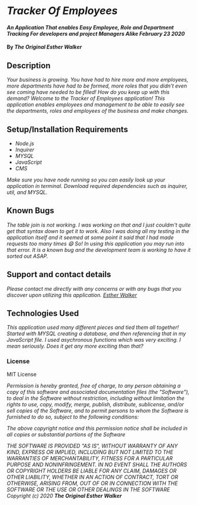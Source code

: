 # _Tracker Of Employees_
#### _An Application That enables Easy Employee, Role and Department Tracking For developers and project Managers Alike February 23 2020_
#### By _The Original Esther Walker_
## Description
_Your business is growing. You have had to hire more and more employees, more departments have had to be formed, more roles that you didn't even see coming have needed to be filled! How do you keep up with this demand? Welcome to the Tracker of Employees application! This application enables employees and management to be able to easily see the departments, roles and employees of the business and make changes._
## Setup/Installation Requirements
* _Node.js_
* _Inquirer_
* _MYSQL_
* _JavaScript_
* _CMS_

_Make sure you have node running so you can easily look up your application in terminal. Download required dependencies such as inquirer, util, and MYSQL._
## Known Bugs
_The table join is not working. I was working on that and I just couldm't quite get that syntax down to get it to work. Also I was doing all my testing in the application itself and it seemed at some point it said that I had made requests too many times :smile: So! In using this application you may run into that error. It is a known bug and the development team is working to have it sorted out ASAP._
## Support and contact details
_Please contact me directly with any concerns or with any bugs that you discover upon utilizing this application. [Esther Walker](mailto:equestriennesrule@yahoo.com?subject=)_
## Technologies Used
_This application used many different pieces and tied them all together! Started with MYSQL creating a database, and then referencing that in my JavaScript file. I used asychronous functions which was very exciting. I mean seriously. Does it get any more exciting than that?_
### License
MIT License

_Permission is hereby granted, free of charge, to any person obtaining a copy
of this software and associated documentation files (the "Software"), to deal
in the Software without restriction, including without limitation the rights
to use, copy, modify, merge, publish, distribute, sublicense, and/or sell
copies of the Software, and to permit persons to whom the Software is
furnished to do so, subject to the following conditions:_

_The above copyright notice and this permission notice shall be included in all
copies or substantial portions of the Software_

_THE SOFTWARE IS PROVIDED "AS IS", WITHOUT WARRANTY OF ANY KIND, EXPRESS OR
IMPLIED, INCLUDING BUT NOT LIMITED TO THE WARRANTIES OF MERCHANTABILITY,
FITNESS FOR A PARTICULAR PURPOSE AND NONINFRINGEMENT. IN NO EVENT SHALL THE
AUTHORS OR COPYRIGHT HOLDERS BE LIABLE FOR ANY CLAIM, DAMAGES OR OTHER
LIABILITY, WHETHER IN AN ACTION OF CONTRACT, TORT OR OTHERWISE, ARISING FROM,
OUT OF OR IN CONNECTION WITH THE SOFTWARE OR THE USE OR OTHER DEALINGS IN THE
SOFTWARE_
_Copyright (c) 2020_ **_The Original Esther Walker_**